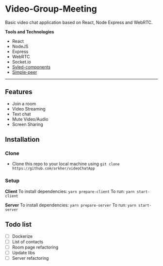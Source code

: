 # Video-Group-Meeting

Basic video chat application based on React, Node Express and WebRTC.

**Tools and Technologies**

- React
- NodeJS
- Express
- WebRTC
- Socket.io
- [Syled-components](https://styled-components.com/)
- [Simple-peer](https://github.com/feross/simple-peer)

---

## Features

- Join a room
- Video Streaming
- Text chat
- Mute Video/Audio
- Screen Sharing

## Installation
### Clone
- Clone this repo to your local machine using `git clone https://github.com/arkher/videoChatApp`

### Setup
**Client**
To install dependencies: ```yarn prepare-client```
To run: ```yarn start-client```

**Server**
To install dependencies: ```yarn prepare-server```
To run: ```yarn start-server```

## Todo list

- [ ] Dockerize
- [ ] List of contacts
- [ ] Room page refactoring
- [ ] Update libs
- [ ] Server refactoring